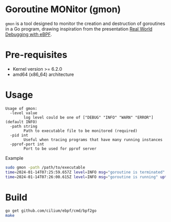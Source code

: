 # Goroutine MONitor (gmon)

`gmon` is a tool designed to monitor the creation and destruction of goroutines in a Go program, drawing inspiration from the presentation [Real World Debugging with eBPF](https://www.usenix.org/conference/srecon23apac/presentation/liang).

# Pre-requisites

- Kernel version >= 6.2.0
- amd64 (x86_64) architecture

# Usage

```
Usage of gmon:
  -level value
    	log level could be one of ["DEBUG" "INFO" "WARN" "ERROR"] (default INFO)
  -path string
    	Path to executable file to be monitored (required)
  -pid int
    	Useful when tracing programs that have many running instances
  -pprof-port int
    	Port to be used for pprof server
```

Example

```bash
sudo gmon -path /path/to/executable
time=2024-01-14T07:25:59.657Z level=INFO msg="goroutine is terminated" uptime=13.039920678s goroutine_id=633 stack.0="runtime.malg.func1 at /snap/go/10489/src/runtime/proc.go:4462" stack.1="runtime.systemstack at /snap/go/10489/src/runtime/asm_amd64.s:513" stack.2="runtime.newproc at /snap/go/10489/src/runtime/proc.go:4480" stack.3="main.MyFunction2 at /path/to/executable/main.go:51" stack.4="main.main at /path/to/executable/main.go:32" stack.5="runtime.main at /snap/go/10489/src/runtime/proc.go:277" stack.6="runtime.goexit at /snap/go/10489/src/runtime/asm_amd64.s:1651"
time=2024-01-14T07:26:00.615Z level=INFO msg="goroutine is running" uptime=4.967739813s goroutine_id=726 stack.0="runtime.malg.func1 at /snap/go/10489/src/runtime/proc.go:4462" stack.1="runtime.systemstack at /snap/go/10489/src/runtime/asm_amd64.s:513" stack.2="runtime.newproc at /snap/go/10489/src/runtime/proc.go:4480" stack.3="main.MyFunction3 at /path/to/executable/main.go:57" stack.4="main.main at /path/to/executable/main.go:36" stack.5="runtime.main at /snap/go/10489/src/runtime/proc.go:277" stack.6="runtime.goexit at /snap/go/10489/src/runtime/asm_amd64.s:1651"
```

# Build

```bash
go get github.com/cilium/ebpf/cmd/bpf2go
make
```
